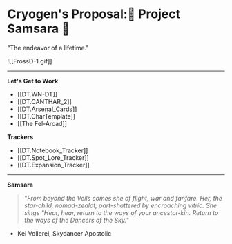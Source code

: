 # Cryogen's Proposal:🌌 Project Samsara 🌌
"The endeavor of a lifetime."

![[FrossD-1.gif]]
****
**Let's Get to Work**
- [[DT.WN-DT]]
- [[DT.CANTHAR_2]]
- [[DT.Arsenal_Cards]]
- [[DT.CharTemplate]]
- [[The Fel-Arcad]]
 
**Trackers**
- [[DT.Notebook_Tracker]]
- [[DT.Spot_Lore_Tracker]]
- [[DT.Expansion_Tracker]]

****
**Samsara**
> "*From beyond the Veils comes she of flight, war and fanfare. Her, the star-child, nomad-zealot, part-shattered by encroaching vitric. She sings "Hear, hear, return to the ways of your ancestor-kin. Return to the ways of the Dancers of the Sky.*"
- Kei Vollerei, Skydancer Apostolic